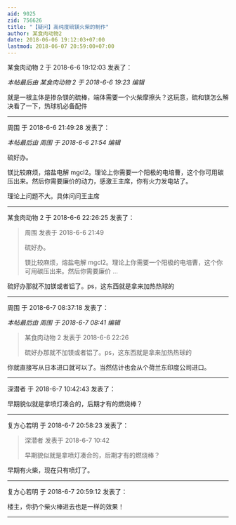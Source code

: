 ```yaml
---
aid: 9025
zid: 756626
title: "【疑问】高纯度硫镁火柴的制作"
author: 某食肉动物2
date: 2018-06-06 19:12:03+07:00
lastmod: 2018-06-07 20:59:00+07:00
---
```


某食肉动物 2 于 2018-6-6 19:12:03 发表了：

_本帖最后由 某食肉动物 2 于 2018-6-6 19:23 编辑_

就是一根主体是掺杂镁的硫棒，端体需要一个火柴摩擦头？这玩意，硫和镁怎么解决看了一下，热球机必备配件

---

周围 于 2018-6-6 21:49:28 发表了：

_本帖最后由 周围 于 2018-6-6 21:54 编辑_

硫好办。

镁比较麻烦，熔盐电解 mgcl2。理论上你需要一个阳极的电培曹，这个你可用碳压出来。然后你需要廉价的动力，感激王主席，你有火力发电站了。

理论上问题不大。具体问问王主席

---

某食肉动物 2 于 2018-6-6 22:26:25 发表了：

> 周围 发表于 2018-6-6 21:49
>
> 硫好办。
>
> 镁比较麻烦，熔盐电解 mgcl2。理论上你需要一个阳极的电培曹，这个你可用碳压出来。然后你需要廉价 ...

硫好办那就不加镁或者铝了。ps，这东西就是拿来加热热球的

---

周围 于 2018-6-7 08:37:18 发表了：

_本帖最后由 周围 于 2018-6-7 08:41 编辑_

> 某食肉动物 2 发表于 2018-6-6 22:26
>
> 硫好办那就不加镁或者铝了。ps，这东西就是拿来加热热球的

你就直接写从日本进口就可以了。当然估计也会从个荷兰东印度公司进口。

---

深潜者 于 2018-6-7 10:42:43 发表了：

早期貌似就是拿喷灯凑合的，后期才有的燃烧棒？

---

复方心若明 于 2018-6-7 20:58:23 发表了：

> 深潜者 发表于 2018-6-7 10:42
>
> 早期貌似就是拿喷灯凑合的，后期才有的燃烧棒？

早期有火柴，现在只有喷灯了。

---

复方心若明 于 2018-6-7 20:59:12 发表了：

楼主，你扔个柴火棒进去也是一样的效果！

---
